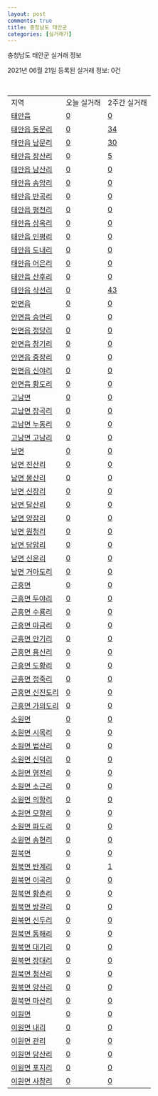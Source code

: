```yaml
---
layout: post
comments: true
title: 충청남도 태안군
categories: [실거래가]
---
```


충청남도 태안군 실거래 정보

2021년 06월 21일 등록된 실거래 정보: 0건

<script type="text/javascript">
  google.charts.load('current', {'packages':['corechart']});
  google.charts.setOnLoadCallback(drawChart);

  function drawChart() {
    var data = google.visualization.arrayToDataTable([['거래일', '매매', '전월세', '전매'], ['2021-03', 1, 2, 0], ['2021-04', 38, 9, 0], ['2021-05', 37, 9, 0], ['2021-06', 13, 4, 0]]);

    var options = {
      title: '최근 유형별 거래량 추이',
      legend: { position: 'bottom' }
    };

    var chart = new google.visualization.LineChart(document.getElementById('columnchart_material'));
    chart.draw(data, (options));
  }
</script>

<div id="columnchart_material" style="width: 450px; margin-left: -35px"></div>
<br>
<table class="sortable">
  <tr>
    <td>지역</td>
    <td>오늘 실거래</td>
    <td>2주간 실거래</td>
  </tr>

  
  <tr class="item">
    <td><a href="4482525000.html">태안읍</a></td>
    <td><a href="4482525000.html">0</a></td>
    <td><a href="4482525000.html">0</a></td>
  </tr>
    

  <tr class="item">
    <td><a href="4482525021.html">태안읍 동문리</a></td>
    <td><a href="4482525021.html">0</a></td>
    <td><a href="4482525021.html">34</a></td>
  </tr>
    

  <tr class="item">
    <td><a href="4482525022.html">태안읍 남문리</a></td>
    <td><a href="4482525022.html">0</a></td>
    <td><a href="4482525022.html">30</a></td>
  </tr>
    

  <tr class="item">
    <td><a href="4482525023.html">태안읍 장산리</a></td>
    <td><a href="4482525023.html">0</a></td>
    <td><a href="4482525023.html">5</a></td>
  </tr>
    

  <tr class="item">
    <td><a href="4482525024.html">태안읍 남산리</a></td>
    <td><a href="4482525024.html">0</a></td>
    <td><a href="4482525024.html">0</a></td>
  </tr>
    

  <tr class="item">
    <td><a href="4482525025.html">태안읍 송암리</a></td>
    <td><a href="4482525025.html">0</a></td>
    <td><a href="4482525025.html">0</a></td>
  </tr>
    

  <tr class="item">
    <td><a href="4482525026.html">태안읍 반곡리</a></td>
    <td><a href="4482525026.html">0</a></td>
    <td><a href="4482525026.html">0</a></td>
  </tr>
    

  <tr class="item">
    <td><a href="4482525027.html">태안읍 평천리</a></td>
    <td><a href="4482525027.html">0</a></td>
    <td><a href="4482525027.html">0</a></td>
  </tr>
    

  <tr class="item">
    <td><a href="4482525028.html">태안읍 상옥리</a></td>
    <td><a href="4482525028.html">0</a></td>
    <td><a href="4482525028.html">0</a></td>
  </tr>
    

  <tr class="item">
    <td><a href="4482525029.html">태안읍 인평리</a></td>
    <td><a href="4482525029.html">0</a></td>
    <td><a href="4482525029.html">0</a></td>
  </tr>
    

  <tr class="item">
    <td><a href="4482525030.html">태안읍 도내리</a></td>
    <td><a href="4482525030.html">0</a></td>
    <td><a href="4482525030.html">0</a></td>
  </tr>
    

  <tr class="item">
    <td><a href="4482525031.html">태안읍 어은리</a></td>
    <td><a href="4482525031.html">0</a></td>
    <td><a href="4482525031.html">0</a></td>
  </tr>
    

  <tr class="item">
    <td><a href="4482525032.html">태안읍 산후리</a></td>
    <td><a href="4482525032.html">0</a></td>
    <td><a href="4482525032.html">0</a></td>
  </tr>
    

  <tr class="item">
    <td><a href="4482525033.html">태안읍 삭선리</a></td>
    <td><a href="4482525033.html">0</a></td>
    <td><a href="4482525033.html">43</a></td>
  </tr>
    

  <tr class="item">
    <td><a href="4482525300.html">안면읍</a></td>
    <td><a href="4482525300.html">0</a></td>
    <td><a href="4482525300.html">0</a></td>
  </tr>
    

  <tr class="item">
    <td><a href="4482525321.html">안면읍 승언리</a></td>
    <td><a href="4482525321.html">0</a></td>
    <td><a href="4482525321.html">0</a></td>
  </tr>
    

  <tr class="item">
    <td><a href="4482525322.html">안면읍 정당리</a></td>
    <td><a href="4482525322.html">0</a></td>
    <td><a href="4482525322.html">0</a></td>
  </tr>
    

  <tr class="item">
    <td><a href="4482525323.html">안면읍 창기리</a></td>
    <td><a href="4482525323.html">0</a></td>
    <td><a href="4482525323.html">0</a></td>
  </tr>
    

  <tr class="item">
    <td><a href="4482525324.html">안면읍 중장리</a></td>
    <td><a href="4482525324.html">0</a></td>
    <td><a href="4482525324.html">0</a></td>
  </tr>
    

  <tr class="item">
    <td><a href="4482525325.html">안면읍 신야리</a></td>
    <td><a href="4482525325.html">0</a></td>
    <td><a href="4482525325.html">0</a></td>
  </tr>
    

  <tr class="item">
    <td><a href="4482525326.html">안면읍 황도리</a></td>
    <td><a href="4482525326.html">0</a></td>
    <td><a href="4482525326.html">0</a></td>
  </tr>
    

  <tr class="item">
    <td><a href="4482531000.html">고남면</a></td>
    <td><a href="4482531000.html">0</a></td>
    <td><a href="4482531000.html">0</a></td>
  </tr>
    

  <tr class="item">
    <td><a href="4482531021.html">고남면 장곡리</a></td>
    <td><a href="4482531021.html">0</a></td>
    <td><a href="4482531021.html">0</a></td>
  </tr>
    

  <tr class="item">
    <td><a href="4482531022.html">고남면 누동리</a></td>
    <td><a href="4482531022.html">0</a></td>
    <td><a href="4482531022.html">0</a></td>
  </tr>
    

  <tr class="item">
    <td><a href="4482531023.html">고남면 고남리</a></td>
    <td><a href="4482531023.html">0</a></td>
    <td><a href="4482531023.html">0</a></td>
  </tr>
    

  <tr class="item">
    <td><a href="4482532000.html">남면</a></td>
    <td><a href="4482532000.html">0</a></td>
    <td><a href="4482532000.html">0</a></td>
  </tr>
    

  <tr class="item">
    <td><a href="4482532021.html">남면 진산리</a></td>
    <td><a href="4482532021.html">0</a></td>
    <td><a href="4482532021.html">0</a></td>
  </tr>
    

  <tr class="item">
    <td><a href="4482532022.html">남면 몽산리</a></td>
    <td><a href="4482532022.html">0</a></td>
    <td><a href="4482532022.html">0</a></td>
  </tr>
    

  <tr class="item">
    <td><a href="4482532023.html">남면 신장리</a></td>
    <td><a href="4482532023.html">0</a></td>
    <td><a href="4482532023.html">0</a></td>
  </tr>
    

  <tr class="item">
    <td><a href="4482532024.html">남면 달산리</a></td>
    <td><a href="4482532024.html">0</a></td>
    <td><a href="4482532024.html">0</a></td>
  </tr>
    

  <tr class="item">
    <td><a href="4482532025.html">남면 양잠리</a></td>
    <td><a href="4482532025.html">0</a></td>
    <td><a href="4482532025.html">0</a></td>
  </tr>
    

  <tr class="item">
    <td><a href="4482532026.html">남면 원청리</a></td>
    <td><a href="4482532026.html">0</a></td>
    <td><a href="4482532026.html">0</a></td>
  </tr>
    

  <tr class="item">
    <td><a href="4482532027.html">남면 당암리</a></td>
    <td><a href="4482532027.html">0</a></td>
    <td><a href="4482532027.html">0</a></td>
  </tr>
    

  <tr class="item">
    <td><a href="4482532028.html">남면 신온리</a></td>
    <td><a href="4482532028.html">0</a></td>
    <td><a href="4482532028.html">0</a></td>
  </tr>
    

  <tr class="item">
    <td><a href="4482532029.html">남면 거아도리</a></td>
    <td><a href="4482532029.html">0</a></td>
    <td><a href="4482532029.html">0</a></td>
  </tr>
    

  <tr class="item">
    <td><a href="4482533000.html">근흥면</a></td>
    <td><a href="4482533000.html">0</a></td>
    <td><a href="4482533000.html">0</a></td>
  </tr>
    

  <tr class="item">
    <td><a href="4482533021.html">근흥면 두야리</a></td>
    <td><a href="4482533021.html">0</a></td>
    <td><a href="4482533021.html">0</a></td>
  </tr>
    

  <tr class="item">
    <td><a href="4482533022.html">근흥면 수룡리</a></td>
    <td><a href="4482533022.html">0</a></td>
    <td><a href="4482533022.html">0</a></td>
  </tr>
    

  <tr class="item">
    <td><a href="4482533023.html">근흥면 마금리</a></td>
    <td><a href="4482533023.html">0</a></td>
    <td><a href="4482533023.html">0</a></td>
  </tr>
    

  <tr class="item">
    <td><a href="4482533024.html">근흥면 안기리</a></td>
    <td><a href="4482533024.html">0</a></td>
    <td><a href="4482533024.html">0</a></td>
  </tr>
    

  <tr class="item">
    <td><a href="4482533025.html">근흥면 용신리</a></td>
    <td><a href="4482533025.html">0</a></td>
    <td><a href="4482533025.html">0</a></td>
  </tr>
    

  <tr class="item">
    <td><a href="4482533026.html">근흥면 도황리</a></td>
    <td><a href="4482533026.html">0</a></td>
    <td><a href="4482533026.html">0</a></td>
  </tr>
    

  <tr class="item">
    <td><a href="4482533027.html">근흥면 정죽리</a></td>
    <td><a href="4482533027.html">0</a></td>
    <td><a href="4482533027.html">0</a></td>
  </tr>
    

  <tr class="item">
    <td><a href="4482533028.html">근흥면 신진도리</a></td>
    <td><a href="4482533028.html">0</a></td>
    <td><a href="4482533028.html">0</a></td>
  </tr>
    

  <tr class="item">
    <td><a href="4482533029.html">근흥면 가의도리</a></td>
    <td><a href="4482533029.html">0</a></td>
    <td><a href="4482533029.html">0</a></td>
  </tr>
    

  <tr class="item">
    <td><a href="4482534000.html">소원면</a></td>
    <td><a href="4482534000.html">0</a></td>
    <td><a href="4482534000.html">0</a></td>
  </tr>
    

  <tr class="item">
    <td><a href="4482534021.html">소원면 시목리</a></td>
    <td><a href="4482534021.html">0</a></td>
    <td><a href="4482534021.html">0</a></td>
  </tr>
    

  <tr class="item">
    <td><a href="4482534022.html">소원면 법산리</a></td>
    <td><a href="4482534022.html">0</a></td>
    <td><a href="4482534022.html">0</a></td>
  </tr>
    

  <tr class="item">
    <td><a href="4482534023.html">소원면 신덕리</a></td>
    <td><a href="4482534023.html">0</a></td>
    <td><a href="4482534023.html">0</a></td>
  </tr>
    

  <tr class="item">
    <td><a href="4482534024.html">소원면 영전리</a></td>
    <td><a href="4482534024.html">0</a></td>
    <td><a href="4482534024.html">0</a></td>
  </tr>
    

  <tr class="item">
    <td><a href="4482534025.html">소원면 소근리</a></td>
    <td><a href="4482534025.html">0</a></td>
    <td><a href="4482534025.html">0</a></td>
  </tr>
    

  <tr class="item">
    <td><a href="4482534026.html">소원면 의항리</a></td>
    <td><a href="4482534026.html">0</a></td>
    <td><a href="4482534026.html">0</a></td>
  </tr>
    

  <tr class="item">
    <td><a href="4482534027.html">소원면 모항리</a></td>
    <td><a href="4482534027.html">0</a></td>
    <td><a href="4482534027.html">0</a></td>
  </tr>
    

  <tr class="item">
    <td><a href="4482534028.html">소원면 파도리</a></td>
    <td><a href="4482534028.html">0</a></td>
    <td><a href="4482534028.html">0</a></td>
  </tr>
    

  <tr class="item">
    <td><a href="4482534029.html">소원면 송현리</a></td>
    <td><a href="4482534029.html">0</a></td>
    <td><a href="4482534029.html">0</a></td>
  </tr>
    

  <tr class="item">
    <td><a href="4482535000.html">원북면</a></td>
    <td><a href="4482535000.html">0</a></td>
    <td><a href="4482535000.html">0</a></td>
  </tr>
    

  <tr class="item">
    <td><a href="4482535021.html">원북면 반계리</a></td>
    <td><a href="4482535021.html">0</a></td>
    <td><a href="4482535021.html">1</a></td>
  </tr>
    

  <tr class="item">
    <td><a href="4482535022.html">원북면 이곡리</a></td>
    <td><a href="4482535022.html">0</a></td>
    <td><a href="4482535022.html">0</a></td>
  </tr>
    

  <tr class="item">
    <td><a href="4482535023.html">원북면 황촌리</a></td>
    <td><a href="4482535023.html">0</a></td>
    <td><a href="4482535023.html">0</a></td>
  </tr>
    

  <tr class="item">
    <td><a href="4482535024.html">원북면 방갈리</a></td>
    <td><a href="4482535024.html">0</a></td>
    <td><a href="4482535024.html">0</a></td>
  </tr>
    

  <tr class="item">
    <td><a href="4482535025.html">원북면 신두리</a></td>
    <td><a href="4482535025.html">0</a></td>
    <td><a href="4482535025.html">0</a></td>
  </tr>
    

  <tr class="item">
    <td><a href="4482535026.html">원북면 동해리</a></td>
    <td><a href="4482535026.html">0</a></td>
    <td><a href="4482535026.html">0</a></td>
  </tr>
    

  <tr class="item">
    <td><a href="4482535027.html">원북면 대기리</a></td>
    <td><a href="4482535027.html">0</a></td>
    <td><a href="4482535027.html">0</a></td>
  </tr>
    

  <tr class="item">
    <td><a href="4482535028.html">원북면 장대리</a></td>
    <td><a href="4482535028.html">0</a></td>
    <td><a href="4482535028.html">0</a></td>
  </tr>
    

  <tr class="item">
    <td><a href="4482535029.html">원북면 청산리</a></td>
    <td><a href="4482535029.html">0</a></td>
    <td><a href="4482535029.html">0</a></td>
  </tr>
    

  <tr class="item">
    <td><a href="4482535030.html">원북면 양산리</a></td>
    <td><a href="4482535030.html">0</a></td>
    <td><a href="4482535030.html">0</a></td>
  </tr>
    

  <tr class="item">
    <td><a href="4482535031.html">원북면 마산리</a></td>
    <td><a href="4482535031.html">0</a></td>
    <td><a href="4482535031.html">0</a></td>
  </tr>
    

  <tr class="item">
    <td><a href="4482536000.html">이원면</a></td>
    <td><a href="4482536000.html">0</a></td>
    <td><a href="4482536000.html">0</a></td>
  </tr>
    

  <tr class="item">
    <td><a href="4482536021.html">이원면 내리</a></td>
    <td><a href="4482536021.html">0</a></td>
    <td><a href="4482536021.html">0</a></td>
  </tr>
    

  <tr class="item">
    <td><a href="4482536022.html">이원면 관리</a></td>
    <td><a href="4482536022.html">0</a></td>
    <td><a href="4482536022.html">0</a></td>
  </tr>
    

  <tr class="item">
    <td><a href="4482536023.html">이원면 당산리</a></td>
    <td><a href="4482536023.html">0</a></td>
    <td><a href="4482536023.html">0</a></td>
  </tr>
    

  <tr class="item">
    <td><a href="4482536024.html">이원면 포지리</a></td>
    <td><a href="4482536024.html">0</a></td>
    <td><a href="4482536024.html">0</a></td>
  </tr>
    

  <tr class="item">
    <td><a href="4482536025.html">이원면 사창리</a></td>
    <td><a href="4482536025.html">0</a></td>
    <td><a href="4482536025.html">0</a></td>
  </tr>
    


</table>


    